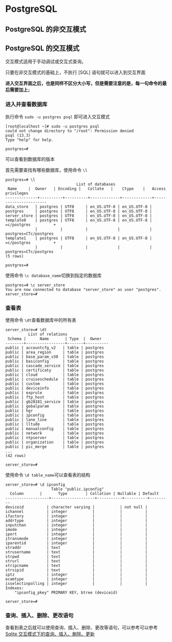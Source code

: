 # PostgreSQL

## PostgreSQL 的非交互模式

## PostgreSQL 的交互模式

交互模式适用于手动调试或交互式查询。

只要在非交互模式的基础上，不执行 [SQL] 语句就可以进入到交互界面

**进入交互界面之后，也是同样不区分大小写，但是需要注意的是，每一句命令的最后需要加上`;`**


### 进入并查看数据库

执行命令 `sudo -u postgres psql` 即可进入交互模式

    [root@localhost ~]# sudo -u postgres psql
    could not change directory to "/root": Permission denied
    psql (13.3)
    Type "help" for help.

    postgres=#

可以查看到数据库的版本

首先需要查找有哪些数据库，使用命令 `\l`

    postgres=# \l
                                   List of databases
     Name     |  Owner   | Encoding |   Collate   |    Ctype    |   Access privileges
    --------------+----------+----------+-------------+-------------+-----------------------
    data_store   | postgres | UTF8     | en_US.UTF-8 | en_US.UTF-8 |
    postgres     | postgres | UTF8     | en_US.UTF-8 | en_US.UTF-8 |
    server_store | postgres | UTF8     | en_US.UTF-8 | en_US.UTF-8 |
    template0    | postgres | UTF8     | en_US.UTF-8 | en_US.UTF-8 | =c/postgres          +
                 |          |          |             |             | postgres=CTc/postgres
    template1    | postgres | UTF8     | en_US.UTF-8 | en_US.UTF-8 | =c/postgres          +
                 |          |          |             |             | postgres=CTc/postgres
    (5 rows)

    postgres=#

使用命令 `\c database_name`切换到指定的数据库

    postgres=# \c server_store
    You are now connected to database "server_store" as user "postgres".
    server_store=#


### 查看表

使用命令 `\dt`查看数据库中的所有表

    server_store=# \dt
              List of relations
     Schema |      Name       | Type  |  Owner
    --------+-----------------+-------+----------
    public | accountcfg_v2   | table | postgres
    public | area_region     | table | postgres
    public | base_param_v30  | table | postgres
    public | basiconfig      | table | postgres
    public | cascade_service | table | postgres
    public | certificaty     | table | postgres
    public | cloud           | table | postgres
    public | cruiseschedule  | table | postgres
    public | custom          | table | postgres
    public | deviceinfo      | table | postgres
    public | exprule         | table | postgres
    public | ftp_host        | table | postgres
    public | gb28181_service | table | postgres
    public | gobalparam      | table | postgres
    public | hgr             | table | postgres
    public | ipconfig        | table | postgres
    public | lane_line       | table | postgres
    public | lltude          | table | postgres
    public | manualconfig    | table | postgres
    public | network         | table | postgres
    public | ntpserver       | table | postgres
    public | organization    | table | postgres
    public | pic_merge       | table | postgres
    ...
    (42 rows)

    server_store=#

使用命令 `\d table_name`可以查看表的结构

    server_store=# \d ipconfig
                        Table "public.ipconfig"
      Column       |       Type        | Collation | Nullable | Default
    -------------------+-------------------+-----------+----------+---------
    deviceid          | character varying |           | not null |
    ichannel          | integer           |           |          |
    ifactory          | integer           |           |          |
    addrtype          | integer           |           |          |
    inputchan         | integer           |           |          |
    imode             | integer           |           |          |
    iport             | integer           |           |          |
    itransmode        | integer           |           |          |
    iparentid         | integer           |           |          |
    straddr           | text              |           |          |
    strusername       | text              |           |          |
    strpwd            | text              |           |          |
    strurl            | text              |           |          |
    stripcname        | text              |           |          |
    strsipid          | text              |           |          |
    iptz              | integer           |           |          |
    ecamtype          | integer           |           |          |
    isselectinpolling | integer           |           |          |
    Indexes:
        "ipconfig_pkey" PRIMARY KEY, btree (deviceid)

    server_store=#

### 查询、插入、删除、更改语句

查看到表之后就可以使用查询、插入、删除、更改等语句，可以参考可以参考[Sqlite 交互模式下的查询、插入、删除、更新](Sqlite.md#交互模式下的查询、插入、删除、更新)

